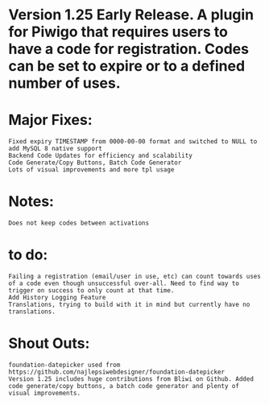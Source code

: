 # Version 1.25 Early Release. A plugin for Piwigo that requires users to have a code for registration. Codes can be set to expire or to a defined number of uses.
# Major Fixes:
    Fixed expiry TIMESTAMP from 0000-00-00 format and switched to NULL to add MySQL 8 native support
    Backend Code Updates for efficiency and scalability
    Code Generate/Copy Buttons, Batch Code Generator
    Lots of visual improvements and more tpl usage
# Notes:
    Does not keep codes between activations
# to do:
    Failing a registration (email/user in use, etc) can count towards uses of a code even though unsuccessful over-all. Need to find way to trigger on success to only count at that time.
    Add History Logging Feature
    Translations, trying to build with it in mind but currently have no translations.
# Shout Outs:
    foundation-datepicker used from https://github.com/najlepsiwebdesigner/foundation-datepicker
    Version 1.25 includes huge contributions from Bliwi on Github. Added code generate/copy buttons, a batch code generator and plenty of visual improvements.
